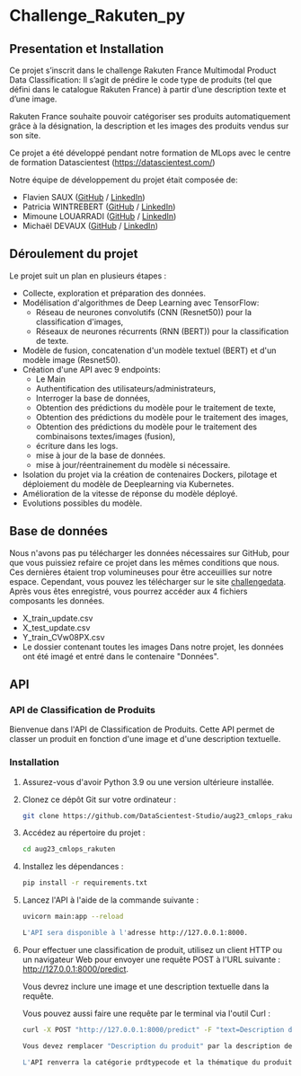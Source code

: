 # **Challenge_Rakuten_py**

## Presentation et Installation
Ce projet s’inscrit dans le challenge Rakuten France Multimodal Product Data Classification: Il s’agit de prédire le code type de produits (tel que défini dans le catalogue Rakuten France) à partir d’une description texte et d’une image.

Rakuten France souhaite pouvoir catégoriser ses produits automatiquement grâce à la désignation, la description et les images des produits vendus sur son site.

Ce projet a été développé pendant notre formation de MLops avec le centre de formation Datascientest (https://datascientest.com/)

Notre équipe de développement du projet était composée de:
  * Flavien SAUX ([GitHub](https://github.com/Flav63s) / [LinkedIn](https://www.linkedin.com/in/flavien-s-712596190/))
  * Patricia WINTREBERT ([GitHub](https://github.com/patw47) / [LinkedIn](https://www.linkedin.com/in/patriciawintrebert/))
  * Mimoune LOUARRADI ([GitHub](https://github.com/mlouarra) / [LinkedIn](https://www.linkedin.com/in//))
  * Michaël DEVAUX ([GitHub](https://github.com/MichaelD24) / [LinkedIn](https://www.linkedin.com/in/michaël-devaux-362760139/))

## Déroulement du projet
Le projet suit un plan en plusieurs étapes :

* Collecte, exploration et préparation des données.
* Modélisation d'algorithmes de Deep Learning avec TensorFlow:
  * Réseau de neurones convolutifs (CNN (Resnet50)) pour la classification d'images,
  * Réseaux de neurones récurrents (RNN (BERT)) pour la classification de texte.
* Modèle de fusion, concatenation d'un modèle textuel (BERT) et d'un modèle image (Resnet50).
* Création d'une API avec 9 endpoints:
  * Le Main
  * Authentification des utilisateurs/administrateurs,
  * Interroger la base de données,
  * Obtention des prédictions du modèle pour le traitement de texte,
  * Obtention des prédictions du modèle pour le traitement des images,
  * Obtention des prédictions du modèle pour le traitement des combinaisons textes/images (fusion),
  * écriture dans les logs.
  * mise à jour de la base de données.
  * mise à jour/réentrainement du modèle si nécessaire.
* Isolation du projet via la création de contenaires Dockers, pilotage et déploiement du modèle de Deeplearning via Kubernetes.
* Amélioration de la vitesse de réponse du modèle déployé.
* Evolutions possibles du modèle.
  
## **Base de données**

Nous n'avons pas pu télécharger les données nécessaires sur GitHub, pour que vous puissiez refaire ce projet dans les mêmes conditions que nous.
Ces dernières étaient trop volumineuses pour être acceuillies sur notre espace.
Cependant, vous pouvez les télécharger sur le site [challengedata](https://challengedata.ens.fr/challenges/35).
Après vous êtes enregistré, vous pourrez accéder aux 4 fichiers composants les données.
* X_train_update.csv
* X_test_update.csv
* Y_train_CVw08PX.csv
* Le dossier contenant toutes les images
Dans notre projet, les données ont été imagé et entré dans le contenaire "Données".

## **API**
   ### API de Classification de Produits

Bienvenue dans l'API de Classification de Produits. Cette API permet de classer un produit en fonction d'une image et d'une description textuelle.

   ### Installation

1. Assurez-vous d'avoir Python 3.9 ou une version ultérieure installée.

2. Clonez ce dépôt Git sur votre ordinateur :

   ```bash
   git clone https://github.com/DataScientest-Studio/aug23_cmlops_rakuten.git

3. Accédez au répertoire du projet :
   
   ```bash
   cd aug23_cmlops_rakuten
   
4. Installez les dépendances :

   ```bash
   pip install -r requirements.txt

5. Lancez l'API à l'aide de la commande suivante :

   ```bash
   uvicorn main:app --reload

   L'API sera disponible à l'adresse http://127.0.0.1:8000.
   
6. Pour effectuer une classification de produit, utilisez un client HTTP ou un navigateur Web pour envoyer une requête POST à l'URL suivante : http://127.0.0.1:8000/predict.

   Vous devrez inclure une image et une description textuelle dans la requête.

   Vous pouvez aussi faire une requête par le terminal via l'outil Curl :

   ```bash
   curl -X POST "http://127.0.0.1:8000/predict" -F "text=Description du produit" -F "image=@chemin/vers/image.jpg"

   Vous devez remplacer "Description du produit" par la description de votre produit et "chemin/vers/image.jpg" par le chemin de l'image du produit.

   L'API renverra la catégorie prdtypecode et la thématique du produit.



